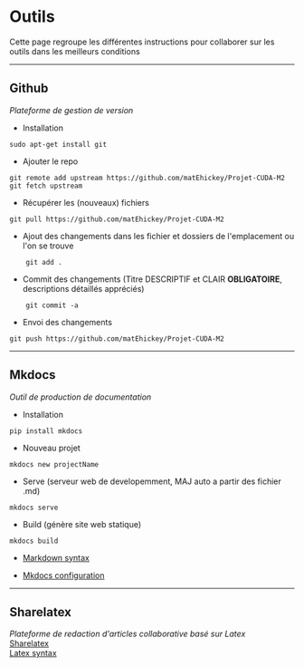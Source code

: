 # Outils  
Cette page regroupe les différentes instructions pour collaborer sur les outils dans les meilleurs conditions  

-------------------------------------------------------------------------------------------------


## Github  
_Plateforme de gestion de version_

* Installation
``` 
sudo apt-get install git  
```

* Ajouter le repo
```
git remote add upstream https://github.com/matEhickey/Projet-CUDA-M2  
git fetch upstream  
``` 

* Récupérer les (nouveaux) fichiers  
```
git pull https://github.com/matEhickey/Projet-CUDA-M2
```

* Ajout des changements dans les fichier et dossiers de l'emplacement ou l'on se trouve
```
    git add .
```

* Commit des changements (Titre DESCRIPTIF et CLAIR **OBLIGATOIRE**, descriptions détaillés appréciés)
```
    git commit -a
```

* Envoi des changements
```
git push https://github.com/matEhickey/Projet-CUDA-M2
```  

-------------------------------------------------------------------------------------------------

## Mkdocs
_Outil de production de documentation_  

* Installation
``` 
pip install mkdocs
```

* Nouveau projet
``` 
mkdocs new projectName
```

* Serve (serveur web de developemment, MAJ auto a partir des fichier .md)
``` 
mkdocs serve
```

* Build (génère site web statique)
``` 
mkdocs build
```

* [Markdown syntax](https://github.com/adam-p/markdown-here/wiki/Markdown-Cheatsheet)

* [Mkdocs configuration](http://www.mkdocs.org/user-guide/configuration/)


--------------------------------------------------------------------------------------------------

## Sharelatex
_Plateforme de redaction d'articles collaborative basé sur Latex_  
[Sharelatex](http://sharelatex.com)  
[Latex syntax](https://wch.github.io/latexsheet/)  

